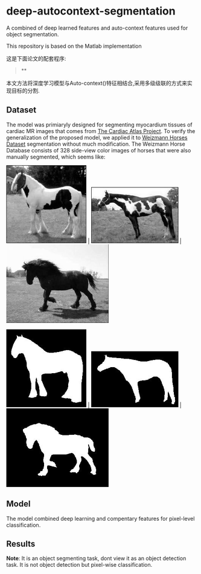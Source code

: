 # deep-autocontext-segmentation
A combined of deep learned features and auto-context features used for object segmentation.

This repository is based on the Matlab implementation

这是下面论文的配套程序:

> **

本文方法将深度学习模型与Auto-context()特征相结合,采用多级级联的方式来实现目标的分割.

## Dataset
The model was primiaryly designed for segmenting myocardium tissues of cardiac MR images that comes from [The Cardiac Atlas Project](http://www.cardiacatlas.org/). To verify the generalization of the proposed model, we applied it to [Weizmann Horses Dataset](http://www.cardiacatlas.org/) segmentation without much modification. The Weizmann Horse Database consists of 328 side-view color images of horses that were also manually segmented, which seems like:

![](data/images/horse012.jpg) | ![](data/images/horse016.jpg) | ![](data/images/horse083.jpg)

![](data/labels/horse012.jpg) | ![](data/labels/horse016.jpg) | ![](data/labels/horse083.jpg)
  
## Model
The model combined deep learning and compentary features for pixel-level classification. 


## Results


**Note**: It is an object segmenting task, dont view it as an object detection task.
It is not object detection but pixel-wise classification. 


